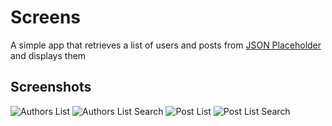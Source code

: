 # Screens

A simple app that retrieves a list of users and posts from [JSON Placeholder](https://jsonplaceholder.typicode.com/) and displays them

## Screenshots

![Authors List](./images/authors-list.jpg) ![Authors List Search](./images/authors-list-search.jpg)
![Post List](./images/authors-post.jpg) ![Post List Search](./images/authors-post-search.jpg)
